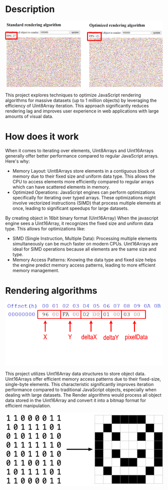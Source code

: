 # Description

![compare](png/compare.png)

This project explores techniques to optimize JavaScript rendering algorithms for massive datasets (up to 1 million objects) by leveraging the efficiency of Uint8Array iteration. This approach significantly reduces rendering lag and improves user experience in web applications with large amounts of visual data.

# How does it work

When it comes to iterating over elements, Uint8Arrays and Uint16Arrays generally offer better performance compared to regular JavaScript arrays. Here's why:

- Memory Layout: Uint8Arrays store elements in a contiguous block of memory due to their fixed size and uniform data type. This allows the CPU to access elements more efficiently compared to regular arrays which can have scattered elements in memory.
- Optimized Operations: JavaScript engines can perform optimizations specifically for iterating over typed arrays. These optimizations might involve vectorized instructions (SIMD) that process multiple elements at once, leading to significant speedups for large datasets.

By creating object in 16bit binary format (Uint16Array) When the javascript engine sees a Uint16Array, it recognizes the fixed size and uniform data type. This allows for optimizations like:
- SIMD (Single Instruction, Multiple Data): Processing multiple elements simultaneously can be much faster on modern CPUs. Uint16Arrays are ideal for SIMD operations because all elements are the same size and type.
- Memory Access Patterns: Knowing the data type and fixed size helps the engine predict memory access patterns, leading to more efficient memory management.

# Rendering algorithms

![objectDataStructure](png/objectDataStructure.png)

This project utilizes Uint16Array data structures to store object data. Uint16Arrays offer efficient memory access patterns due to their fixed-size, single-byte elements. This characteristic significantly improves iteration performance compared to traditional JavaScript objects, especially when dealing with large datasets.
The Render algorithms would process all object data stored in the Uint16Array and convert it into a bitmap format for efficient manipulation.

![algorithms](png/bitmap.png)
